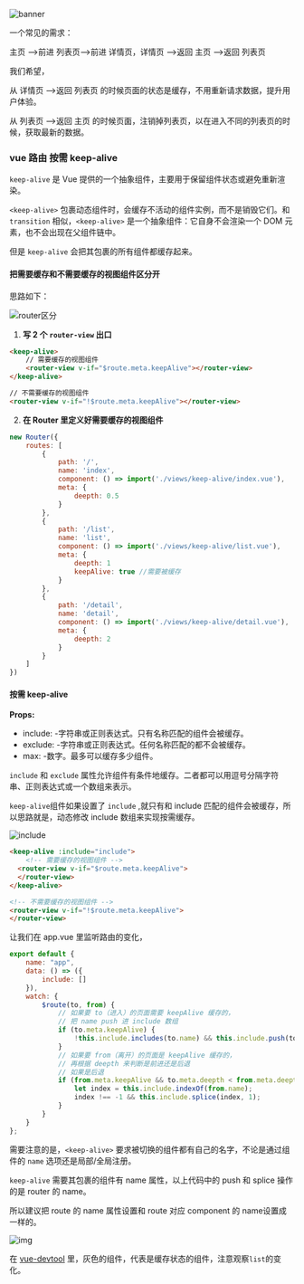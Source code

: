 ![banner](https://p1-jj.byteimg.com/tos-cn-i-t2oaga2asx/gold-user-assets/2019/5/19/16acfee7031de2c7~tplv-t2oaga2asx-zoom-in-crop-mark:1304:0:0:0.awebp)

一个常见的需求：

主页 -->前进 列表页-->前进 详情页，详情页 -->返回 主页 -->返回 列表页

我们希望，

从 详情页 -->返回 列表页 的时候页面的状态是缓存，不用重新请求数据，提升用户体验。

从 列表页 -->返回 主页 的时候页面，注销掉列表页，以在进入不同的列表页的时候，获取最新的数据。

### vue 路由 按需 keep-alive

`keep-alive` 是 Vue 提供的一个抽象组件，主要用于保留组件状态或避免重新渲染。

`<keep-alive>` 包裹动态组件时，会缓存不活动的组件实例，而不是销毁它们。和 `transition` 相似，`<keep-alive>` 是一个抽象组件：它自身不会渲染一个 DOM 元素，也不会出现在父组件链中。

但是 `keep-alive` 会把其包裹的所有组件都缓存起来。

#### 把需要缓存和不需要缓存的视图组件区分开

思路如下：

![router区分](https://p1-jj.byteimg.com/tos-cn-i-t2oaga2asx/gold-user-assets/2019/5/19/16acffc9192eb757~tplv-t2oaga2asx-zoom-in-crop-mark:1304:0:0:0.awebp)

1. **写 2 个 `router-view` 出口**

```html
<keep-alive>
	// 需要缓存的视图组件
    <router-view v-if="$route.meta.keepAlive"></router-view>
</keep-alive>

// 不需要缓存的视图组件
<router-view v-if="!$route.meta.keepAlive"></router-view>
```

2. **在 Router 里定义好需要缓存的视图组件**

```js
new Router({
    routes: [
        {
            path: '/',
            name: 'index',
            component: () => import('./views/keep-alive/index.vue'),
            meta: {
                deepth: 0.5
            }
        },
        {
            path: '/list',
            name: 'list',
            component: () => import('./views/keep-alive/list.vue'),
            meta: {
                deepth: 1
                keepAlive: true //需要被缓存
            }
        },
        {
            path: '/detail',
            name: 'detail',
            component: () => import('./views/keep-alive/detail.vue'),
            meta: {
                deepth: 2
            }
        }
    ]
})
```

#### 按需 keep-alive

**Props:**

- include: -字符串或正则表达式。只有名称匹配的组件会被缓存。
- exclude: -字符串或正则表达式。任何名称匹配的都不会被缓存。
- max: -数字。最多可以缓存多少组件。

`include` 和 `exclude` 属性允许组件有条件地缓存。二者都可以用逗号分隔字符串、正则表达式或一个数组来表示。

`keep-alive`组件如果设置了 `include` ,就只有和 include 匹配的组件会被缓存，所以思路就是，动态修改 include 数组来实现按需缓存。

![include](https://p1-jj.byteimg.com/tos-cn-i-t2oaga2asx/gold-user-assets/2019/5/19/16ad009cfdc4879b~tplv-t2oaga2asx-zoom-in-crop-mark:1304:0:0:0.awebp)

```html
<keep-alive :include="include">
    <!-- 需要缓存的视图组件 -->
  <router-view v-if="$route.meta.keepAlive">
  </router-view>
</keep-alive>

<!-- 不需要缓存的视图组件 -->
<router-view v-if="!$route.meta.keepAlive">
</router-view>
```

让我们在 app.vue 里监听路由的变化，

```js
export default {
    name: "app",
    data: () => ({
        include: []
    }),
    watch: {
        $route(to, from) {
            // 如果要 to（进入）的页面需要 keepAlive 缓存的，
            // 把 name push 进 include 数组
            if (to.meta.keepAlive) {
                !this.include.includes(to.name) && this.include.push(to.name);
            }
            // 如果要 from（离开）的页面是 keepAlive 缓存的，
            // 再根据 deepth 来判断是前进还是后退
            // 如果是后退
            if (from.meta.keepAlive && to.meta.deepth < from.meta.deepth) {
                let index = this.include.indexOf(from.name);
                index !== -1 && this.include.splice(index, 1);
            }
        }
    }
};
```

需要注意的是，`<keep-alive>` 要求被切换的组件都有自己的名字，不论是通过组件的 `name` 选项还是局部/全局注册。

`keep-alive` 需要其包裹的组件有 name 属性，以上代码中的 push 和 splice 操作的是 router 的 name。

所以建议把 route 的 name 属性设置和 route 对应 component 的 name设置成一样的。

![img](https://p1-jj.byteimg.com/tos-cn-i-t2oaga2asx/gold-user-assets/2019/5/19/16ad0240ea84a2e8~tplv-t2oaga2asx-zoom-in-crop-mark:1304:0:0:0.awebp)

在 [vue-devtool](https://link.juejin.cn/?target=https%3A%2F%2Fgithub.com%2Fvuejs%2Fvue-devtools) 里，灰色的组件，代表是缓存状态的组件，注意观察`list`的变化。